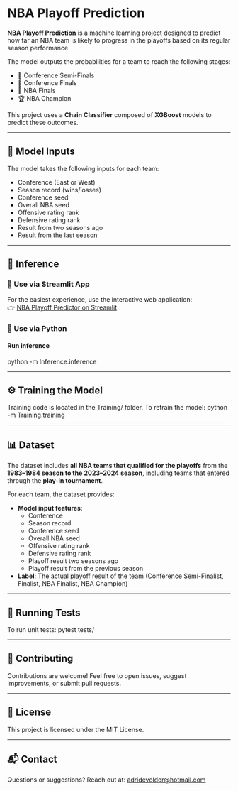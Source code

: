 # NBA Playoff Prediction

**NBA Playoff Prediction** is a machine learning project designed to predict how far an NBA team is likely to progress in the playoffs based on its regular season performance.

The model outputs the probabilities for a team to reach the following stages:
- 🏀 Conference Semi-Finals  
- 🏀 Conference Finals  
- 🏀 NBA Finals  
- 🏆 NBA Champion

This project uses a **Chain Classifier** composed of **XGBoost** models to predict these outcomes.

---
## 🧠 Model Inputs

The model takes the following inputs for each team:
- Conference (East or West)
- Season record (wins/losses)
- Conference seed
- Overall NBA seed
- Offensive rating rank
- Defensive rating rank
- Result from two seasons ago
- Result from the last season

---

## 🚀 Inference

### 🔗 Use via Streamlit App  
For the easiest experience, use the interactive web application:  
👉 [NBA Playoff Predictor on Streamlit](https://nbaplayoff-prediction.streamlit.app/)

### 🐍 Use via Python
#### Run inference
python -m Inference.inference

---

## ⚙️ Training the Model
Training code is located in the Training/ folder. To retrain the model:
python -m Training.training

---

## 📊 Dataset

The dataset includes **all NBA teams that qualified for the playoffs** from the **1983–1984 season to the 2023–2024 season**, including teams that entered through the **play-in tournament**.

For each team, the dataset provides:
- **Model input features**:  
  - Conference  
  - Season record  
  - Conference seed  
  - Overall NBA seed  
  - Offensive rating rank  
  - Defensive rating rank  
  - Playoff result two seasons ago  
  - Playoff result from the previous season  
- **Label**: The actual playoff result of the team (Conference Semi-Finalist, Finalist, NBA Finalist, NBA Champion)

---

## 🧪 Running Tests
To run unit tests:
pytest tests/

---

## 🤝 Contributing
Contributions are welcome!
Feel free to open issues, suggest improvements, or submit pull requests.

---

## 📄 License
This project is licensed under the MIT License.

---

## 📬 Contact
Questions or suggestions?
Reach out at: adridevolder@hotmail.com


